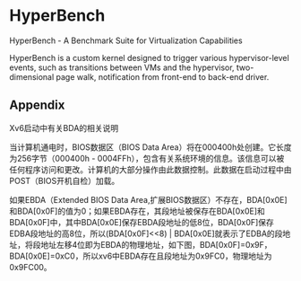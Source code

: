 # HyperBench

HyperBench - A Benchmark Suite for Virtualization Capabilities

HyperBench is a custom kernel designed to trigger various hypervisor-level events, such as transitions between VMs and the hypervisor, two-dimensional page walk, notification from front-end to back-end driver.

## Appendix
Xv6启动中有关BDA的相关说明

当计算机通电时，BIOS数据区（BIOS Data Area）将在000400h处创建。它长度为256字节（000400h - 0004FFh），包含有关系统环境的信息。该信息可以被任何程序访问和更改。计算机的大部分操作由此数据控制。此数据在启动过程中由POST（BIOS开机自检）加载。

如果EBDA（Extended BIOS Data Area,扩展BIOS数据区）不存在，BDA[0x0E]和BDA[0x0F]的值为0；如果EBDA存在，其段地址被保存在BDA[0x0E]和BDA[0x0F]中，其中BDA[0x0E]保存EBDA段地址的低8位，BDA[0x0F]保存EDBA段地址的高8位，所以(BDA[0x0F]\<\<8) | BDA[0x0E]就表示了EDBA的段地址，将段地址左移4位即为EBDA的物理地址，如下图，BDA[0x0F]=0x9F，BDA[0x0E]=0xC0，所以xv6中EBDA存在且段地址为0x9FC0，物理地址为0x9FC00。



